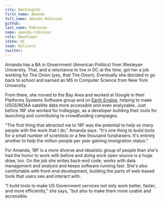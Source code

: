 ```yaml
---
city: Washington
first_name: Amanda
full_name: Amanda Robinson
github:
last_name: Robinson
name: amanda-robinson
role: Developer
state: DC
team: Delivery
twitter:
---
```

Amanda has a BA in Government (American Politics) from Wesleyan University. That, and a reluctance to live in DC at the time, got her a job working for The Onion (yes, *that* The Onion). Eventually she decided to go back to school and earned an MS in Computer Science from New York University.

From there, she moved to the Bay Area and worked at Google in their Platforms Systems Software group and on [Earth Engine](https://earthengine.google.org), helping to make USGS/NOAA satellite data more accessible and even analyzable. Just before 18F she worked for Indiegogo, as a developer building their tools for launching and contributing to crowdfunding campaigns.

"The first thing that attracted me to 18F was the potential to help so many people with the work that I do," Amanda says. "It's one thing to build tools for a small number of scientists or a few thousand fundraisers. It's entirely another to help the million people per year gaining immigration status."

For Amanda, 18F is a more diverse and idealistic group of people than she's had the honor to work with before and doing work open source is a huge draw, too. On the job she writes back-end code, works with data management and analysis and keeps software running fast. She's also comfortable with front-end development, building the parts of web-based tools that users see and interact with.

"I build tools to make US Government services not only work better, faster, and more efficiently," she says, "but also to make them more usable and accessible.
